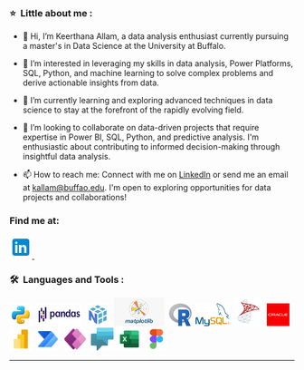### ⭐ &nbsp;Little about me :
- 👋 Hi, I’m Keerthana Allam, a data analysis enthusiast currently pursuing a master's in Data Science at the University at Buffalo.

- 👀 I’m interested in leveraging my skills in data analysis, Power Platforms, SQL, Python, and machine learning to solve complex problems and derive actionable insights from data.

- 🌱 I’m currently learning and exploring advanced techniques in data science to stay at the forefront of the rapidly evolving field.

- 💞️ I’m looking to collaborate on data-driven projects that require expertise in Power BI, SQL, Python, and predictive analysis. I'm enthusiastic about contributing to informed decision-making through insightful 
     data analysis.

- 📫 How to reach me: Connect with me on [LinkedIn](www.linkedin.com/in/keerthanaallam) or send me an email at kallam@buffao.edu. I'm open to exploring opportunities for data projects and collaborations!
### Find me at:
<p>
<a href="https://www.linkedin.com/in/keerthana-allam/" target=_blank>
    <img src="icons8-linkedin-96.png" title="LinkedIN" alt="LinkedIN" width="40" height="40"/>
</a>&nbsp;
</p>

### 🛠 &nbsp;Languages and Tools :

<p>
<img src="Python.png"title="Python" alt="Python" width="40" height="40"/>&nbsp;
<img src="Pandas_logo.svg.png" title="Pandas" **alt="Pandas" width="80" height="40"/>&nbsp;
<img src="numpy.png" title="NumPY" **alt="NumPY" width="40" height="40"/>&nbsp;
<img src="Created_with_Matplotlib-logo.svg.png" title="Matplotlib" **alt="Matplotlib" width="90" height="50"/>&nbsp;
<img src="R_logo.svg.png" title="R" alt="R" width="40" height="40"/>&nbsp;
 <img src="1024px-MySQL.ff87215b43fd7292af172e2a5d9b844217262571.png" title="MySQL" alt="MySQL" width="60" height="40"/>&nbsp;
<img src="SQL Server.png" title="SQL Server" alt="SQL Server" width="50" height="50"/>&nbsp;
<img src="Oracle.png" title="Oracle" **alt="Oracle" width="40" height="40"/>&nbsp;
<img src="icons8-power-bi-2021-96.png" title="Power BI" alt="Power BI" width="40" height="40"/>&nbsp;
<img src="icons8-microsoft-power-automate-2020-96.png" title="Power Automate" alt="Power Automate" width="40" height="40"/>&nbsp;
<img src="icons8-power-apps-96.png" title="Power Apps" alt="Power Apps" width="40" height="40"/>&nbsp;
<img src="power-virtual-agents-colored-icon-512x489-iffvo4le.png" title="Power Virtual Agents" alt="Power Virtual Agents" width="40" height="40"/>&nbsp;
<img src="icons8-excel-96.png" title="Excel" alt="Excel" width="40" height="40"/>&nbsp;
<img src="icons8-figma-96.png" title="Figma" alt="Figma" width="40" height="40"/>&nbsp;

</p>

---

<!---
Keerthana-Allam/Keerthana-Allam is a ✨ special ✨ repository because its `README.md` (this file) appears on your GitHub profile.
You can click the Preview link to take a look at your changes.
--->
